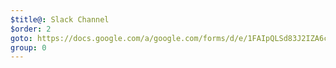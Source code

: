 ```yaml
---
$title@: Slack Channel
$order: 2
goto: https://docs.google.com/a/google.com/forms/d/e/1FAIpQLSd83J2IZA6cdR6jPwABGsJE8YL4pkypAbKMGgUZZriU7Qu6Tg/viewform?fbzx=4406980310789882877
group: 0
---
```

